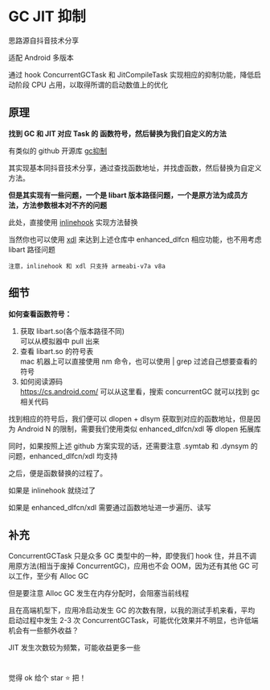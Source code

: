 # GC JIT 抑制

思路源自抖音技术分享

适配 Android 多版本

通过 hook ConcurrentGCTask 和 JitCompileTask 实现相应的抑制功能，降低启动阶段 CPU 占用，以取得所谓的启动数值上的优化

## 原理

**找到 GC 和 JIT 对应 Task 的 函数符号，然后替换为我们自定义的方法**

有类似的 github 开源库 [gc抑制](https://github.com/RicardoJiang/android-performance/blob/main/startup-optimize/src/main/cpp/StartUpOptimize.cpp)

其实现基本同抖音技术分享，通过查找函数地址，并找虚函数，然后替换为自定义方法。  

**但是其实现有一些问题，一个是 libart 版本路径问题，一个是原方法为成员方法，方法参数根本对不齐的问题**

此处，直接使用 [inlinehook](https://github.com/bytedance/android-inline-hook) 实现方法替换

当然你也可以使用 [xdl](https://github.com/hexhacking/xDL) 来达到上述仓库中 enhanced_dlfcn 相应功能，也不用考虑 libart 路径问题

`注意，inlinehook 和 xdl 只支持 armeabi-v7a v8a`

## 细节
**如何查看函数符号：**
1. 获取 libart.so(各个版本路径不同)  
   可以从模拟器中 pull 出来
2. 查看 libart.so 的符号表  
    mac 机器上可以直接使用 nm 命令，也可以使用 | grep 过滤自己想要查看的符号
3. 如何阅读源码  
   https://cs.android.com/ 可以从这里看，搜索 concurrentGC 就可以找到 gc 相关代码

找到相应的符号后，我们便可以 dlopen + dlsym 获取到对应的函数地址，但是因为 Android N 的限制，需要我们使用类似 enhanced_dlfcn/xdl 等 dlopen 拓展库

同时，如果按照上述 github 方案实现的话，还需要注意 .symtab 和 .dynsym 的问题，enhanced_dlfcn/xdl 均支持

之后，便是函数替换的过程了。

如果是 inlinehook 就绕过了

如果是 enhanced_dlfcn/xdl 需要通过函数地址进一步遍历、读写

## 补充

ConcurrentGCTask 只是众多 GC 类型中的一种，即使我们 hook 住，并且不调用原方法(相当于废掉 ConcurrentGC)，应用也不会 OOM，因为还有其他 GC 可以工作，至少有 Alloc GC

但是要注意 Alloc GC 发生在内存分配时，会阻塞当前线程

且在高端机型下，应用冷启动发生 GC 的次数有限，以我的测试手机来看，平均启动过程中发生 2-3 次 ConcurrentGCTask，可能优化效果并不明显，也许低端机会有一些额外收益？

JIT 发生次数较为频繁，可能收益更多一些

#
觉得 ok 给个 star ⭐️ 把！
